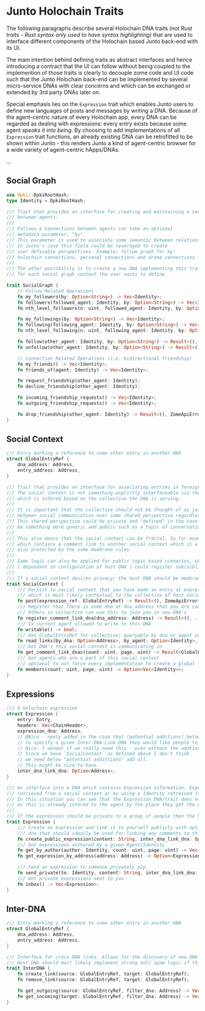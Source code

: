 # Junto Holochain Traits

The following paragraphs describe several Holochain DNA traits _(not Rust traits - Rust syntax only used to have syntax highlighting)_ that are used to interface different components of the Holochain based Junto back-end with its UI.

The main intention behind defining traits as abstract interfaces and hence introducing a contract that the UI can follow without being coupled to the implemention of those traits is clearly to decouple zome code and UI code such that the Junto Holochain back-end can be implemented by several micro-service DNAs with clear concerns and which can be exchanged or extended by 3rd party DNAs later on.

Special emphasis lies on the `Expression` trait which enables Junto users to define new languages of posts and messages by writing a DNA.
Because of the agent-centric nature of every Holochain app, every DNA can be regarded as dealing with expressions: every entry exists because some agent _speaks it into being_.
By choosing to add implementations of all `Expression` trait functions, an already existing DNA can be retrofitted to be shown within Junto - this renders Junto a kind of agent-centric browser for a wide variety of agent-centric hApps/DNAs.

...

## Social Graph

```rust
use dpki::DpkiRootHash;
type Identity = DpkiRootHash;

/// Trait that provides an interface for creating and maintaining a social graph
/// between agents.
///
/// Follows & Connections between agents can take an optional
/// metadata parameter; "by".
/// This parameter is used to associate some semantic between relationships.
/// In Junto's case this field could be leveraged to create
/// user definable perspectives. Example; follow graph for my:
/// holochain connections, personal connections and drone connections
///
/// The other possibility is to create a new DNA implementing this trait
/// for each social graph context the user wants to define.

trait SocialGraph {
    // Follow Related Operations
    fn my_followers(by: Option<String>) -> Vec<Identity>;
    fn followers(followed_agent: Identity, by: Option<String>) -> Vec<Identity>;
    fn nth_level_followers(n: uint, followed_agent: Identity, by: Option<String>) -> Vec<Identity>;

    fn my_followings(by: Option<String>) -> Vec<Identity>;
    fn following(following_agent: Identity, by: Option<String>) -> Vec<Identity>;
    fn nth_level_following(n: uint, following_agent: Identity, by: Option<String>) -> Vec<Identity>;

    fn follow(other_agent: Identity, by: Option<String>) -> Result<(), ZomeApiError>;
    fn unfollow(other_agent: Identity, by: Option<String>) -> Result<(), ZomeApiError>;

    // Connection Related Operations (i.e. bidirectional friendship)
    fn my_friends() -> Vec<Identity>;
    fn friends_of(agent: Identity) -> Vec<Identity>;

    fn request_friendship(other_agent: Identity);
    fn decline_friendship(other_agent: Identity);

    fn incoming_friendship_requests() -> Vec<Identity>;
    fn outgoing_friendship_requests() -> Vec<Identity>;

    fn drop_friendship(other_agent: Identity) -> Result<(), ZomeApiError>;
}

```

## Social Context

```rust
/// Entry marking a reference to some other entry in another DNA
struct GlobalEntryRef {
    dna_address: Address,
    entry_address: Address,
}

/// Trait that provides an interface for associating entries in foreign DNA's to a social context/collective.
/// The social context is not something explictly interfaceable via the trait but instead something
/// which is infered based on the collective the DNA is serving.
///
/// It is important that the collective should not be thought of as just a group - it can instead be thought of as the root
/// between social communication over some shared perspective regardless of the method of communication (expression).
/// This shared perspective could be private and "defined" in the case of a group but can also
/// be something more generic and public such as a topic of conversation or even a time.
///
/// This also means that the social context can be fractal. So for example you could have a group protected by membrane rules
/// which contains a comment_link to another social context which is a topic of communication within that group which is
/// also protected by the same membrane rules.
///
/// Same logic can also be applied for public topic based scenarios, where moderators/members of topic
/// ( dependant on configuration of host DNA ) could register sub/sibling topics and groups as a fractal social context.
///
/// If a social context desires privacy; the host DNA should be membraned along with any other DNA's which is reference by this DNA
trait SocialContext {
    /// Persist to social context that you have made an entry at expression_ref.dna_address/@expression_ref.entry_address
    /// which is most likely contextual to the collective of host social context
    fn post(expression_ref: GlobalEntryRef) -> Result<(), ZomeApiError>;
    /// Register that there is some dna at dna_address that you are communicating in.
    /// Others in collective can use this to join you in new DNA's
    fn register_comment_link_dna(dna_address: Address) -> Result<(), ...>;
    /// Is current agent allowed to write to this DNA
    fn writable() -> bool;
    /// Get GlobalEntryRef for collective; queryable by dna or agent or all. DHT hotspotting @Nico?
    fn read_links(by_dna: Option<Address>, by_agent: Option<Identity>, count: uint, page: uint) -> Result<GlobalEntryRef, ...>;
    /// Get DNA's this social context is communicating in
    fn get_comment_link_dnas(count: uint, page, uint) -> Result<GlobalEntryRef, ...>;
    /// Get agents who are a part of this social context
    /// optional to not force every implementation to create a global list of members - might be ok for small DHTs
    fn members(count: uint, page, uint) -> Option<Vec<Identity>>;
}
```

## Expressions

```rust
/// A holochain expression
struct Expression {
    entry: Entry,
    headers: Vec<ChainHeader>,
    expression_dna: Address,
    // @Nico - newly added in the case that (potential additions) below are not added. This provides a way for user
    // to specify a given Inter-DNA-Link-DNA they would like people to use for comments.
    // Nico: I wonder if we really need this - even without the addtions below.
    // Since we have `SocialContext` as defined above I don't think
    // we need below "potential addittions" add all.
    // This might be nice-to-have.
    inter_dna_link_dna: Option<Address>,
}

/// An interface into a DNA which contains Expression information. Expected to be interacted with using expression Addresses
/// retrieved from a social context or by using a Identity retreived from a users social graph.
/// In this situation you can see that the Expression DNA/trait does not need to include any index capability
/// as this is already infered to the agent by the place they got the expression from; social context or social graph.
///
/// If the expression should be private to a group of people then the host DNA should be membraned.
trait Expression {
    /// Create an expression and link it to yourself publicly with optional dna_address pointing to
    /// dna that should ideally be used for linking any comments to this expression
    fn create_public_expression(content: String, inter_dna_link_dna: Option<Address>) -> Expression;
    /// Get expressions authored by a given Agent/Identity
    fn get_by_author(author: Identity, count: uint, page: uint) -> Vec<Expression>;
    fn get_expression_by_address(address: Address) -> Option<Expression>;

    /// Send an expression to someone privately p2p
    fn send_private(to: Identity, content: String, inter_dna_link_dna: Option<Address>);
    /// Get private expressions sent to you
    fn inbox() -> Vec<Expression>;
}
```

## Inter-DNA

```rust
/// Entry marking a reference to some other entry in another DNA
struct GlobalEntryRef {
    dna_address: Address,
    entry_address: Address,
}

/// Interface for cross DNA links. Allows for the discovery of new DNA's/entries from a known source DNA/entry.
/// Host DNA should most likely implement strong anti spam logic if this is to be a public - unmembraned DNA.
trait InterDNA {
    fn create_link(source: GlobalEntryRef, target: GlobalEntryRef);
    fn remove_link(source: GlobalEntryRef, target: GlobalEntryRef);

    fn get_outgoing(source: GlobalEntryRef, filter_dna: Address) -> Vec<GlobalEntryRef>;
    fn get_incoming(target: GlobalEntryRef, filter_dna: Address) -> Vec<GlobalEntryRef>;
}

```
